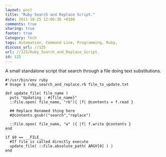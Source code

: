 ```yaml
---
layout: post
title: "Ruby Search and Replace Script."
date: 2011-10-25 12:06:36 +0100 
comments: true
sharing: true
footer: true
Category: Tech
tags: Automation, Command Line, Programming, Ruby,
discuss_url: //125
url: //125/Ruby_Search_and_Replace_Script.
id: 125
---
```

A small standalone script that search through a file doing text substitutions.

    #!/usr/bin/env ruby
    # Usage $ ruby_search_and_replace.rb file_to_update.txt
    
    def update_file( file_name )
      puts "Updating : #{file_name}"
      ::File.open( file_name, "rb"){ |f| @contents = f.read }
    
      ## Replace Renamed thing here
      #@contents.gsub!("search","replace")
      
      ::File.open( file_name, "w" ){ |f| f.write @contents }
    end
    
    if $0 == __FILE__
      #If file is called directly execute
      update_file( ::File.absolute_path( ARGV[0] ) )
    end


